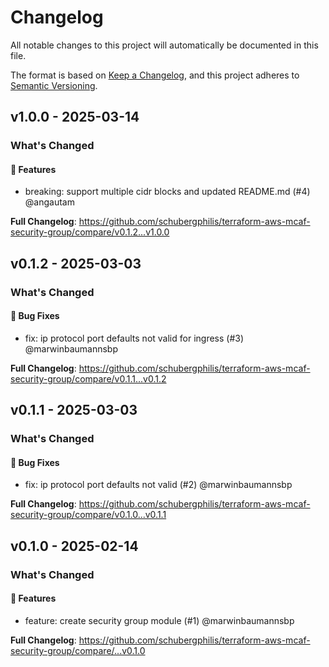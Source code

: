 # Changelog

All notable changes to this project will automatically be documented in this file.

The format is based on [Keep a Changelog](https://keepachangelog.com/en/1.0.0/),
and this project adheres to [Semantic Versioning](https://semver.org/spec/v2.0.0.html).

## v1.0.0 - 2025-03-14

### What's Changed

#### 🚀 Features

* breaking: support multiple cidr blocks and updated README.md (#4) @angautam

**Full Changelog**: https://github.com/schubergphilis/terraform-aws-mcaf-security-group/compare/v0.1.2...v1.0.0

## v0.1.2 - 2025-03-03

### What's Changed

#### 🐛 Bug Fixes

* fix: ip protocol port defaults not valid for ingress (#3) @marwinbaumannsbp

**Full Changelog**: https://github.com/schubergphilis/terraform-aws-mcaf-security-group/compare/v0.1.1...v0.1.2

## v0.1.1 - 2025-03-03

### What's Changed

#### 🐛 Bug Fixes

* fix: ip protocol port defaults not valid (#2) @marwinbaumannsbp

**Full Changelog**: https://github.com/schubergphilis/terraform-aws-mcaf-security-group/compare/v0.1.0...v0.1.1

## v0.1.0 - 2025-02-14

### What's Changed

#### 🚀 Features

* feature: create security group module (#1) @marwinbaumannsbp

**Full Changelog**: https://github.com/schubergphilis/terraform-aws-mcaf-security-group/compare/...v0.1.0
